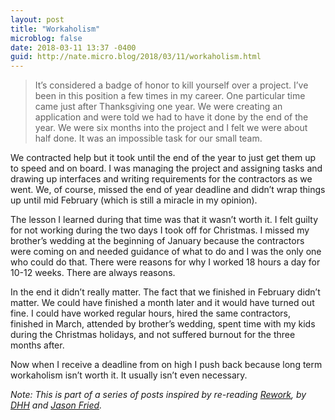 ```yaml
---
layout: post
title: "Workaholism"
microblog: false
date: 2018-03-11 13:37 -0400
guid: http://nate.micro.blog/2018/03/11/workaholism.html
---
```

> It’s considered a badge of honor to kill yourself over a project.
I’ve been in this position a few times in my career. One particular time came just after Thanksgiving one year. We were creating an application and were told we had to have it done by the end of the year. We were six months into the project and I felt we were about half done. It was an impossible task for our small team. 

We contracted help but it took until the end of the year to just get them up to speed and on board. I was managing the project and assigning tasks and drawing up interfaces and writing requirements for the contractors as we went. We, of course, missed the end of year deadline and didn’t wrap things up until mid February (which is still a miracle in my opinion). 

The lesson I learned during that time was that it wasn’t worth it. I felt guilty for not working during the two days I took off for Christmas. I missed my brother’s wedding at the beginning of January because the contractors were coming on and needed guidance of what to do and I was the only one who could do that. There were reasons for why I worked 18 hours a day for 10-12 weeks. There are always reasons. 

In the end it didn’t really matter. The fact that we finished in February didn’t matter. We could have finished a month later and it would have turned out fine. I could have worked regular hours, hired the same contractors, finished in March, attended by brother’s wedding, spent time with my kids during the Christmas holidays, and not suffered burnout for the three months after.

Now when I receive a deadline from on high I push back because long term workaholism isn’t worth it. It usually isn’t even necessary.

_Note: This is part of a series of posts inspired by re-reading [Rework](https://basecamp.com/books/rework), by [DHH](https://twitter.com/dhh) and [Jason Fried](https://twitter.com/jasonfried)._
